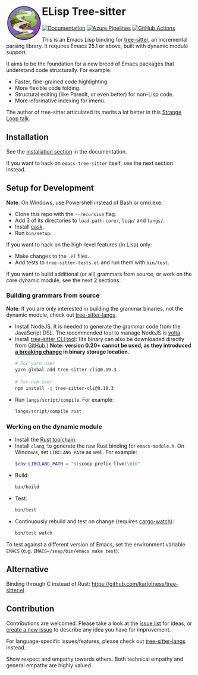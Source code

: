 # ELisp Tree-sitter <img src="doc/static/img/emacs-tree-sitter-96x96.png" align="left">
[![Documentation](https://img.shields.io/badge/documentation-latest-blue)](https://emacs-tree-sitter.github.io/)
[![Azure Pipelines](https://dev.azure.com/emacs-tree-sitter/elisp-tree-sitter/_apis/build/status/ci?branchName=master&label=build&api-version=6.0-preview.1)](https://dev.azure.com/emacs-tree-sitter/elisp-tree-sitter/_build/latest?definitionId=1&branchName=master)
[![GitHub Actions](https://github.com/emacs-tree-sitter/elisp-tree-sitter/actions/workflows/main.yml/badge.svg)](https://github.com/emacs-tree-sitter/elisp-tree-sitter/actions/workflows/main.yml)

This is an Emacs Lisp binding for [tree-sitter](https://tree-sitter.github.io/tree-sitter/), an incremental parsing library. It requires Emacs 25.1 or above, built with dynamic module support.

It aims to be the foundation for a new breed of Emacs packages that understand code structurally. For example:
- Faster, fine-grained code highlighting.
- More flexible code folding.
- Structural editing (like Paredit, or even better) for non-Lisp code.
- More informative indexing for imenu.

The author of tree-sitter articulated its merits a lot better in this [Strange Loop talk](https://www.thestrangeloop.com/2018/tree-sitter---a-new-parsing-system-for-programming-tools.html).

## Installation

See the [installation section](https://emacs-tree-sitter.github.io/installation/) in the documentation.

If you want to hack on `emacs-tree-sitter` itself, see the next section instead.

## Setup for Development
**Note**: On Windows, use Powershell instead of Bash or cmd.exe.

- Clone this repo with the `--recursive` flag.
- Add 3 of its directories to `load-path`: `core/`, `lisp/` and `langs/`.
- Install [cask](https://cask.readthedocs.io).
- Run `bin/setup`.

If you want to hack on the high-level features (in Lisp) only:
- Make changes to the `.el` files.
- Add tests to `tree-sitter-tests.el` and run them with `bin/test`.

If you want to build additional (or all) grammars from source, or work on the core dynamic module, see the next 2 sections.

### Building grammars from source

**Note**: If you are only interested in building the grammar binaries, not the dynamic module, check out [tree-sitter-langs](https://github.com/emacs-tree-sitter/tree-sitter-langs#building-grammars-from-source).

- Install NodeJS. It is needed to generate the grammar code from the JavaScript DSL. The recommended tool to manage NodeJS is [volta](https://volta.sh/).
- Install [tree-sitter CLI tool](https://tree-sitter.github.io/tree-sitter/creating-parsers#installation): (Its binary can also be downloaded directly from [GitHub](https://github.com/tree-sitter/tree-sitter/releases).) **Note: version 0.20+ cannot be used, as they introduced [a breaking change](https://github.com/tree-sitter/tree-sitter/pull/1157) in binary storage location.**
    ```bash
    # For yarn user
    yarn global add tree-sitter-cli@0.19.3

    # For npm user
    npm install -g tree-sitter-cli@0.19.3
    ```
- Run `langs/script/compile`. For example:
    ```bash
    langs/script/compile rust
    ```

### Working on the dynamic module

- Install the [Rust toolchain](https://rustup.rs/).
- Install `clang`, to generate the raw Rust binding for `emacs-module.h`. On Windows, set `LIBCLANG_PATH` as well. For example:
    ```powershell
    $env:LIBCLANG_PATH = "$(scoop prefix llvm)\bin"
    ```
- Build:
    ```bash
    bin/build
    ```
- Test:
    ```bash
    bin/test
    ```
- Continuously rebuild and test on change (requires [cargo-watch](https://github.com/passcod/cargo-watch)):
    ```bash
    bin/test watch
    ```

To test against a different version of Emacs, set the environment variable `EMACS` (e.g. `EMACS=/snap/bin/emacs make test`).

## Alternative

Binding through C instead of Rust: https://github.com/karlotness/tree-sitter.el

## Contribution

Contributions are welcomed. Please take a look at the [issue list](https://github.com/emacs-tree-sitter/elisp-tree-sitter/issues) for ideas, or [create a new issue](https://github.com/emacs-tree-sitter/elisp-tree-sitter/issues/new) to describe any idea you have for improvement.

For language-specific issues/features, please check out [tree-sitter-langs](https://github.com/emacs-tree-sitter/tree-sitter-langs) instead.

Show respect and empathy towards others. Both technical empathy and general empathy are highly valued.
